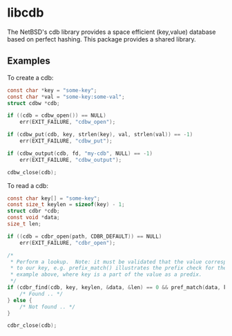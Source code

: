 # libcdb #

The NetBSD's cdb library provides a space efficient (key,value) database
based on perfect hashing.  This package provides a shared library.

## Examples ##

To create a cdb:

```c
const char *key = "some-key";
const char *val = "some-key:some-val";
struct cdbw *cdb;

if ((cdb = cdbw_open()) == NULL)
	err(EXIT_FAILURE, "cdbw_open");

if (cdbw_put(cdb, key, strlen(key), val, strlen(val)) == -1)
	err(EXIT_FAILURE, "cdbw_put");

if (cdbw_output(cdb, fd, "my-cdb", NULL) == -1)
	err(EXIT_FAILURE, "cdbw_output");

cdbw_close(cdb);
```

To read a cdb:

```c
const char key[] = "some-key";
const size_t keylen = sizeof(key) - 1;
struct cdbr *cdb;
const void *data;
size_t len;

if ((cdb = cdbr_open(path, CDBR_DEFAULT)) == NULL)
	err(EXIT_FAILURE, "cdbr_open");

/*
 * Perform a lookup.  Note: it must be validated that the value corresponds
 * to our key, e.g. prefix_match() illustrates the prefix check for the
 * example above, where key is a part of the value as a predix.
 */
if (cdbr_find(cdb, key, keylen, &data, &len) == 0 && pref_match(data, key)) {
	/* Found .. */
} else {
	/* Not found .. */
}

cdbr_close(cdb);
```
